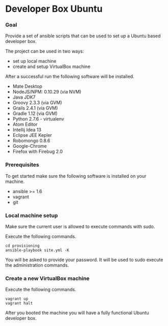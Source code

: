 Developer Box Ubuntu
====================

### Goal

Provide a set of ansible scripts that can be used to set up a Ubuntu
based developer box.

The project can be used in two ways:

- set up local machine
- create and setup VirtualBox machine

After a successful run the following software will be installed.

- Mate Desktop
- NodeJS/NPM: 0.10.29 (via NVM)
- Java JDK7
- Groovy 2.3.3 (via GVM)
- Grails 2.4.1  (via GVM)
- Gradle 1.12 (via GVM)
- Python 2.7.6 - virtualenv
- Atom Editor
- Intellij Idea 13
- Eclipse JEE Kepler
- Robomongo 0.8.6
- Google-Chrome
- Firefox with Firebug 2.0

### Prerequisites

To get started make sure the following software is installed on your
machine.

- ansible >= 1.6
- vagrant
- git

### Local machine setup

Make sure the current user is allowed to execute commands with sudo.

Execute the following commands.

    cd provisioning
    ansible-playbook site.yml -K

You will be asked to provide your password. It will be used to sudo
execute the administration commands.

### Create a new VirtualBox machine

Execute the following commands.

    vagrant up
    vagrant halt

After you booted the machine you will have a fully functional Ubuntu
developer box.

